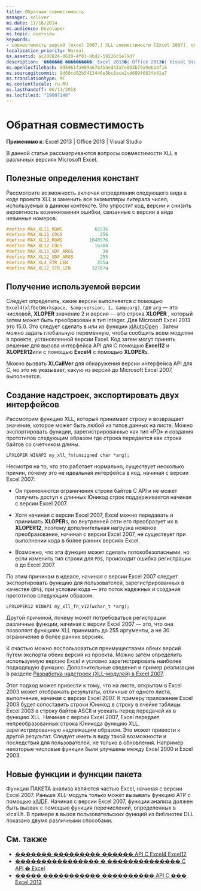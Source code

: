 ```yaml
---
title: Обратная совместимость
manager: soliver
ms.date: 11/16/2014
ms.audience: Developer
ms.topic: overview
keywords:
- совместимость версий [excel 2007,] XLL совместимости [Excel 2007], обратной совместимости [Excel 2007]
localization_priority: Normal
ms.assetid: ac200824-0620-4f03-8bd2-59226c1e79d7
description: '������� ����������: Excel 2013�| Office 2013�| Visual Studio'
ms.openlocfilehash: 095961fa909a67b354ed43a7e093b79a9ebb4f18
ms.sourcegitcommit: 9d60cd82b5413446e5bc8ace2cd689f683fb41a7
ms.translationtype: MT
ms.contentlocale: ru-RU
ms.lasthandoff: 06/11/2018
ms.locfileid: "19807148"
---
```

# <a name="backward-compatibility"></a>Обратная совместимость

**Применимо к**: Excel 2013 | Office 2013 | Visual Studio 
  
В данной статье рассматриваются вопросы совместимости XLL в различных версиях Microsoft Excel.
  
## <a name="useful-constant-definitions"></a>Полезные определения констант

Рассмотрите возможность включая определения следующего вида в коде проекта XLL и заменить все экземпляры литерала чисел, используемых в данном контексте. Это упростит код, версии и снизить вероятность возникновения ошибки, связанные с версии в виде невинные номеров.
  
```cpp
#define MAX_XL11_ROWS            65536
#define MAX_XL11_COLS              256
#define MAX_XL12_ROWS          1048576
#define MAX_XL12_COLS            16384
#define MAX_XL11_UDF_ARGS           30
#define MAX_XL12_UDF_ARGS          255
#define MAX_XL4_STR_LEN           255u
#define MAX_XL12_STR_LEN        32767u
```

## <a name="getting-the-running-version"></a>Получение используемой версии

Следует определить, какие версии выполняется с помощью `Excel4(xlfGetWorkspace, &amp;version, 1, &amp;arg)`, где `arg` — это числовой, **XLOPER** значение 2 и версия — это строка **XLOPER** , который затем может быть преобразован в тип integer. Для Microsoft Excel 2013 это 15.0. Это следует сделать в или из функции [xlAutoOpen](xlautoopen.md) . Затем можно задать глобальную переменную, чтобы сообщить всем модулям в проекте, установленной версии Excel. Код затем могут принять решение для вызова интерфейса API для C помощью **Excel12** и **XLOPER12**или с помощью **Excel4** с помощью **XLOPER**s.
  
Можно вызвать **XLCallVer** для обнаружения версии интерфейса API для C, но это не указывает, какую из версий до Microsoft Excel 2007, выполняется. 
  
## <a name="creating-add-ins-that-export-dual-interfaces"></a>Создание надстроек, экспортировать двух интерфейсов

Рассмотрим функцию XLL, который принимает строку и возвращает значение, которое может быть любой из типов данных на листе. Можно экспортировать функции, зарегистрированные как тип «PD» и создания прототипов следующим образом где строка передается как строка байтов со счетчиком длины.
  
`LPXLOPER WINAPI my_xll_fn(unsigned char *arg);`
  
Несмотря на то, что это работает нормально, существует несколько причин, почему это не идеальная интерфейса в код, начиная с версии Excel 2007:
  
- Он применяются ограничения строки байтов C API и не может получить доступ к длинных Юникод строк поддерживается начиная с версии Excel 2007.
    
- Хотя начиная с версии Excel 2007, Excel можно передавать и принимать **XLOPER**s, во внутренней сети его преобразует их в **XLOPER12**, поэтому дополнительная нагрузка неявное преобразование, начиная с версии Excel 2007, не существует при выполнении кода в более ранних версиях Excel.
    
- Возможно, что эта функция может сделать потокобезопасными, но если изменить тип строки для `PD$`, происходит ошибка регистрации в до Excel 2007.
    
По этим причинам в идеале, начиная с версии Excel 2007 следует экспортировать функцию для пользователей, зарегистрированных в качестве `QD%$`, при условии кода — это поток надежных и создания прототипов следующим образом.
  
`LPXLOPER12 WINAPI my_xll_fn_v12(wchar_t *arg);`
  
Другой причиной, почему может потребоваться регистрации различные функции, начиная с версии Excel 2007 — это, что она позволяет функциям XLL принимать до 255 аргументы, а не 30 ограничение в более ранних версиях.
  
К счастью можно воспользоваться преимуществами обеих версий путем экспорта обеих версий из проекта. Можно затем определить используемую версию Excel и условно зарегистрировать наиболее подходящую функцию. Дополнительные сведения и пример реализации в разделе [Разработка надстроек (XLL-модулей) в Excel 2007](http://msdn.microsoft.com/en-us/library/aa730920.aspx).
  
Этот подход может привести к тому, что на листе, открытом в Excel 2003 может отображать результаты, отличные от одного листа, выполнение, начиная с версии Excel 2007. К примеру приложение Excel 2003 будет сопоставить строки Юникод в строку в ячейке таблицы Excel 2003 в строку байтов ASCII и усекать перед передачей их в функцию XLL. Начиная с версии Excel 2007, Excel передает непреобразованных строка Юникода функцию XLL, зарегистрированную надлежащим образом. Это может привести к другой результат. Следует иметь в виду такой возможности и последствия для пользователей, не только в обновления. Например некоторые числовые функции были улучшены между Excel 2000 и Excel 2003.
  
## <a name="new-worksheet-functions-and-analysis-toolpak-functions"></a>Новые функции и функции пакета

Функции ПАКЕТА анализа являются частью Excel, начиная с версии Excel 2007. Раньше XLL-модуль только может вызывать функцию ATP с помощью [xlUDF](xludf.md). Начиная с версии Excel 2007, функции анализа должен быть вызван с помощью функция перечислений, определенных в xlcall.h. В примере в вызов пользовательских функций из библиотек DLL показано двумя различными способами.
  
## <a name="see-also"></a>См. также

- [������� ��������� ������ API C Excel4 Excel12](c-api-callback-functions-excel4-excel12.md) 
- [���������������� � �������������� C API � Excel](programming-with-the-c-api-in-excel.md)
- [����� ����������� ���������� API C ��� Excel 2013](what-s-new-in-the-c-api-for-excel.md)

